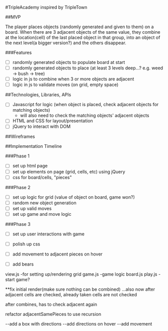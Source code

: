 #TripleAcademy
inspired by TripleTown

##MVP

The player places objects (randomly generated and given to them) on a board.
When there are 3 adjacent objects of the same value, they combine at the
location(cell) of the last placed object in that group, into an object of the next
level(a bigger version?) and the others disappear.

###Features

- [ ] randomly generated objects to populate board at start
- [ ] randomly generated objects to place (at least 3 levels deep...? e.g. weed -> bush -> tree)
- [ ] logic in js to combine when 3 or more objects are adjacent
- [ ] logic in js to validate moves (on grid, empty space)

##Technologies, Libraries, APIs

- [ ] Javascript for logic (when object is placed, check adjacent objects for matching objects)
  - will also need to check the matching objects' adjacent objects
- [ ] HTML and CSS for layout/presentation
- [ ] jQuery to interact with DOM

##Wireframes

##Implementation Timeline

###Phase 1
- [ ] set up html page
- [ ] set up elements on page (grid, cells, etc) using jQuery
- [ ] css for board/cells, "pieces"

###Phase 2
- [ ] set up logic for grid (value of object on board, game won?)
- [ ] random new object generation
- [ ] set up valid moves
- [ ] set up game and move logic

###Phase 3
- [ ] set up user interactions with game
- [ ] polish up css
- [ ] add movement to adjacent pieces on hover
- [ ] add bears


view.js
-for setting up/rendering grid
game.js
-game logic
board.js
play.js
-start game?


**fix initial render(make sure nothing can be combined)
...also now after adjacent cells are checked, already taken cells are not checked


after combines, has to check adjacent again

refactor adjacentSamePieces to use recursion

--add a box with directions
--add directions on hover
--add movement
